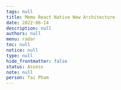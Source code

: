```yaml
---
tags: null
title: Memo React Native New Architecture
date: 2022-06-14
description: null
authors: null
menu: radar
toc: null
notice: null
type: null
hide_frontmatter: false
status: Assess
note: null
person: Tai Pham
---
```


